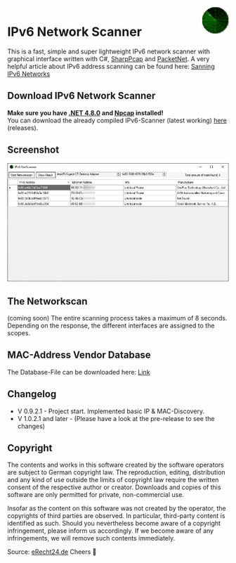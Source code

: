 <a>
    <img src="/src/Resources/load.gif" alt="Logo" title="IPv6-NetScanner" align="right" height="60" />
</a>

# IPv6 Network Scanner
This is a fast, simple and super lightweight IPv6 network scanner with graphical interface written with C#, [SharpPcap](https://github.com/chmorgan/sharppcap) and [PacketNet](https://github.com/chmorgan/packetnet).
A very helpful article about IPv6 address scanning can be found here: [Sanning IPv6 Networks](https://www.dionach.com/blog/scanning-ipv6-networks/)

## Download IPv6 Network Scanner
**Make sure you have [.NET 4.8.0](https://dotnet.microsoft.com/download/dotnet-framework) and [Npcap](https://nmap.org/download.html) installed!**<br>
You can download the already compiled IPv6-Scanner (latest working) [here](https://github.com/MonsterSchool/IPv6-NetScanner/releases/download/v.0.9.2.2/IPv6-NetScanner.exe) (releases). 

## Screenshot
<img src="img/01.JPG">

## The Networkscan
(coming soon)
The entire scanning process takes a maximum of 8 seconds. Depending on the response, the different interfaces are assigned to the scopes.

## MAC-Address Vendor Database
The Database-File can be downloaded here: [Link](https://maclookup.app/downloads/cisco-vendor-macs-xml-database) 
## Changelog
- V 0.9.2.1 - Project start. Implemented basic IP & MAC-Discovery.
- V 1.0.2.1 and later - (Please have a look at the pre-release to see the changes)

## Copyright
The contents and works in this software created by the software operators are subject to German copyright law. The reproduction, editing, distribution and any kind of use outside the limits of copyright law require the written consent of the respective author or creator. Downloads and copies of this software are only permitted for private, non-commercial use.

Insofar as the content on this software was not created by the operator, the copyrights of third parties are observed. In particular, third-party content is identified as such. Should you nevertheless become aware of a copyright infringement, please inform us accordingly. If we become aware of any infringements, we will remove such contents immediately.

Source: [eRecht24.de](https://www.e-recht24.de/)
Cheers 👀
